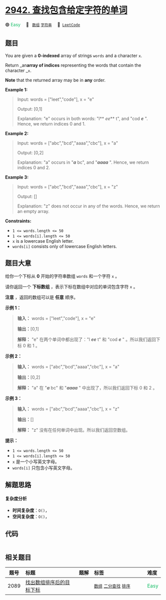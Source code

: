 # [2942. 查找包含给定字符的单词](https://leetcode.com/problems/find-words-containing-character)

🟢 <font color=#15bd66>Easy</font>&emsp; 🔖&ensp; [`数组`](/leetcode/outline/tag/array.md) [`字符串`](/leetcode/outline/tag/string.md)&emsp; 🔗&ensp;[`LeetCode`](https://leetcode.com/problems/find-words-containing-character)


## 题目

You are given a **0-indexed** array of strings `words` and a character `x`.

Return _an**array of indices** representing the words that contain the
character _`x`.

**Note** that the returned array may be in **any** order.



**Example 1:**

> Input: words = ["leet","code"], x = "e"
> 
> Output: [0,1]
> 
> Explanation: "e" occurs in both words: "l** _ee_** t", and "cod _**e**_ ". Hence, we return indices 0 and 1.

**Example 2:**

> Input: words = ["abc","bcd","aaaa","cbc"], x = "a"
> 
> Output: [0,2]
> 
> Explanation: "a" occurs in "**_a_** bc", and "_**aaaa**_ ". Hence, we return indices 0 and 2.

**Example 3:**

> Input: words = ["abc","bcd","aaaa","cbc"], x = "z"
> 
> Output: []
> 
> Explanation: "z" does not occur in any of the words. Hence, we return an empty array.

**Constraints:**

  * `1 <= words.length <= 50`
  * `1 <= words[i].length <= 50`
  * `x` is a lowercase English letter.
  * `words[i]` consists only of lowercase English letters.


## 题目大意

给你一个下标从 **0**  开始的字符串数组 `words` 和一个字符 `x` 。

请你返回一个 **下标数组**  ，表示下标在数组中对应的单词包含字符 `x` 。

**注意**  ，返回的数组可以是 **任意**  顺序。



**示例 1：**

> 
> 
> 
> 
> 
> **输入：** words = ["leet","code"], x = "e"
> 
> **输出：**[0,1]
> 
> **解释：** "e" 在两个单词中都出现了："l _**ee**_ t" 和 "cod _**e**_ " 。所以我们返回下标 0 和 1 。
> 
> 

**示例 2：**

> 
> 
> 
> 
> 
> **输入：** words = ["abc","bcd","aaaa","cbc"], x = "a"
> 
> **输出：**[0,2]
> 
> **解释：** "a" 在 "_**a**_ bc" 和 "_**aaaa**_ " 中出现了，所以我们返回下标 0 和 2 。
> 
> 

**示例 3：**

> 
> 
> 
> 
> 
> **输入：** words = ["abc","bcd","aaaa","cbc"], x = "z"
> 
> **输出：**[]
> 
> **解释：** "z" 没有在任何单词中出现。所以我们返回空数组。
> 
> 



**提示：**

  * `1 <= words.length <= 50`
  * `1 <= words[i].length <= 50`
  * `x` 是一个小写英文字母。
  * `words[i]` 只包含小写英文字母。


## 解题思路

#### 复杂度分析

- **时间复杂度**：`O()`，
- **空间复杂度**：`O()`，

## 代码

```javascript

```

## 相关题目

<!-- prettier-ignore -->
| 题号 | 标题 | 题解 | 标签 | 难度 |
| :------: | :------ | :------: | :------ | :------ |
| 2089 | [找出数组排序后的目标下标](https://leetcode.com/problems/find-target-indices-after-sorting-array) |  |  [`数组`](/leetcode/outline/tag/array.md) [`二分查找`](/leetcode/outline/tag/binary-search.md) [`排序`](/leetcode/outline/tag/sorting.md) | <font color=#15bd66>Easy</font> |

<style>
.blue {
    background-color: #096dd9;
    padding: 0.25rem 0.5rem;
    margin: 0;
    font-size: 0.85em;
    border-radius: 3px;
    color: white;
    font-weight: 500;
}
table th:first-of-type { width: 10%; }
table th:nth-of-type(2) { width: 35%; }
table th:nth-of-type(3) { width: 10%; }
table th:nth-of-type(4) { width: 35%; }
table th:nth-of-type(5) { width: 10%; }
</style>
